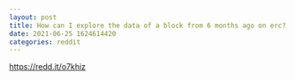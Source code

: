 ```yaml
--- 
layout: post 
title: How can I explore the data of a block from 6 months ago on erc? 
date: 2021-06-25 1624614420 
categories: reddit 
--- 
```

https://redd.it/o7khiz
